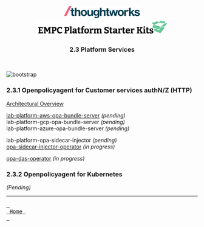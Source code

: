 <div align="center">
	<p>
		<img alt="Thoughtworks Logo" src="https://raw.githubusercontent.com/ThoughtWorks-DPS/static/master/thoughtworks_flamingo_wave.png?sanitize=true" width=200 />
    <br />
		<img alt="DPS Title" src="https://raw.githubusercontent.com/ThoughtWorks-DPS/static/master/EMPCPlatformStarterKitsImage.png?sanitize=true" width=350/>
	</p>
  <h3>2.3 Platform Services</h3>
</div>
<br />

![bootstrap](https://img.shields.io/badge/document-EarlyDraft-yellow.svg?style=for-the-badge&logo=markdown)  

### 2.3.1 Openpolicyagent for Customer services authN/Z (HTTP)  

[Architectural Overview](./img/opa-http-architecture.png)  

[lab-platform-aws-opa-bundle-server](https://github.com/ThoughtWorks-DPS/lab-platform-aws-opa-bundle-server/blob/main/README.md) _(pending)_  
lab-platform-gcp-opa-bundle-server _(pending)_  
lab-platform-azure-opa-bundle-server _(pending)_  

lab-platform-opa-sidecar-injector _(pending)_  
[opa-sidecar-injector-operator](https://github.com/ThoughtWorks-DPS/opa-sidecar-injector-operator) _(in progress)_   

[opa-das-operator](https://github.com/ThoughtWorks-DPS/opa-slp-operator) _(in progress)_   


### 2.3.2 Openpolicyagent for Kubernetes

_(Pending)_  

<hr>  

[<kbd> <br> Home <br> </kbd>](../README.md)
